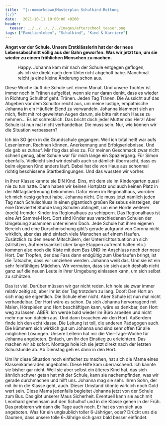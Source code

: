 ```yaml
---
title:  "{::nomarkdown}Masterplan Schulkind-Rettung 
{:/}"
date:   2021-10-11 10:00:00 +0200
header:
  teaser: ../../../../../images/afterschool_teaser.png
tags: ["Familienleben", "Schulkind", "Kind & Karriere"]
---
```


**Angst vor der Schule. Unsere Erstklässlerin hat der der neue Lebensabschnitt völlig aus der Bahn geworfen. Was wir jetzt tun, um sie wieder zu einem fröhlichen Menschen zu machen.**

<figure>
  <img src="../../../../../images/afterschool.png" alt="">
  <figcaption>Happy. Johanna kam mir nach der Schule entgegen geflogen, als ich sie direkt nach dem Unterricht abgeholt habe. Manchmal reicht ja eine kleine Änderung schon aus.</figcaption>
</figure>  

Diese Woche läuft die Schule seit einem Monat. Und unsere Tochter ist immer noch in Tränen aufgelöst, wenn sie nur daran denkt, dass es wieder in Richtung Schulhof geht. Tränen. Jeden Tag Tränen. Die Aussicht auf das Abgeben vor dem Schultor reicht aus, um meine lustige, empathische Johanna in ein Häuflein Elend zu verwandeln. Johanna klammert sich an mich, fleht mit rot geweinten Augen darum, sie bitte mit nach Hause zu nehmen… Es ist schrecklich. Das bricht doch jeder Mutter das Herz! Aber Schule ist nun mal nicht verhandelbar. Die muss sein. Nur, wie können wir die Situation verbessern?

Ich bin SO gern in die Grundschule gegangen. Weil ich total heiß war aufs Lesenlernen, Rechnen können, Anerkennung und Erfolgserlebnisse. Und die gab es zuhauf. Mir flog das alles zu. Für meinen Geschmack zwar nicht schnell genug, aber Schule war für mich lange ein Spaziergang. Für Simon ebenfalls. Vielleicht sind wir deshalb auch so dämlich überrascht, dass es beim eigenen Kind anders läuft. Dabei hat die von Haus aus schonmal richtig beschissene Startbedingungen. Und das wussten wir vorher.

In ihrer Klasse kannte sie EIN Kind. Eins, mit dem sie im Kindergarten quasi nie zu tun hatte. Dann haben wir keinen Hortplatz und auch keinen Platz in der Mittagsbetreuung bekommen. Dafür einen im Regionalhaus, worüber ich mich riesig gefreut habe. Johanna nicht. Die muss jetzt nämlich jeden Tag nach Schulschluss in einen gigantisch großen Reisebus einsteigen, der eine Dreiviertel Stunde lang Schulen abtingelt, um eine Horde weiterer (noch) fremder Kinder ins Regionalhaus zu schippern. Das Regionalhaus ist eine Art Sammel-Hort. Dort sind Kinder aus verschiedenen Schulen der Umgebung zusammen unter einem Dach. Jede Schule hat ihren eigenen Bereich und eine Durschmischung gibt’s gerade aufgrund von Corona nicht wirklich, aber das sind einfach viele Menschen auf einem Haufen. Zusätzlich zu den neuen Mitschülern, der Unterrichtssituation an sich (stillsitzen, Aufmerksamkeit über lange Etappen aufrecht halten etc.) kommen also noch die Kiste mit dem Bus UND im Anschluss noch der neue Hort. Der Tropfen, der das Fass dann endgültig zum Überlaufen bringt, ist die Tatsache, dass wir umziehen werden. Johanna weiß das. Und sie ist ein sehr feinfühliges Mädchen. Wir vermuten, dass sie sich auch deshalb nicht ganz auf die neuen Leute in ihrer Umgebung einlassen kann, um sich selbst zu schützen. 

Das ist viel. Darüber müssen wir gar nicht reden. Ich hole sie zwar immer relativ zeitig ab, aber ihr ist der Tag trotzdem zu lang. Doof: Den Hort an sich mag sie eigentlich. Die Schule eher nicht. Aber Schule ist nun mal nicht verhandelbar. Der Hort wäre es schon. Da sich Johanna hervorragend mit Malen, Hörspielen und Hort beschäftigen kann, wäre es denkbar, den Hort weg zu lassen. ABER: Ich werde bald wieder im Büro arbeiten und nicht mehr nur von daheim aus. Und dann brauchen wir den Hort. Außerdem finde ich den echt klasse. Die Leitung ist toll, die anderen Pädagogen auch. Die kümmern sich wirklich gut um Johanna und sind sehr offen für alle möglichen Lösungen. Unsere Leiterin hat mir die Vier-Tage-Woche für Johanna angeboten. Einfach, um ihr den Einstieg zu erleichtern. Das machen wir ab sofort. Montags hole ich sie jetzt direkt nach der letzten Schulstunde ab. Ab Dienstag geh es dann in den Hort. 

Um ihr diese Situation noch einfacher zu machen, hat sich die Mama eines Klassenkameraden angeboten. Diese Hilfe kam überraschend. Ich kannte sie bisher gar nicht. Weil sie aber selbst ein älteres Kind hat, das sich ähnlich schwer getan hat mit der Schule, kann sie nachempfinden, was wir gerade durchmachen und hilft uns. Johanna mag sie sehr. Ihren Sohn, der mit ihr in die Klasse geht, auch. Dieser Umstand könnte wirklich noch Gold wert sein. Diese Mama jedenfalls begleitet Johanna jetzt von der Schule zum Bus. Das gibt unserer Maus Sicherheit. Eventuell kann sie auch mit Leonhard gemeinsam auf den Schulhof und in die Klasse gehen in der Früh. Das probieren wir dann die Tage auch noch. Er hat es von sich aus angeboten. Was für ein unglaublich toller 6-Jähriger, oder? Drückt uns die Daumen, dass unsere tolle 6-Jährige sich ganz bald besser einfindet.

 

  


 
 
 
 


   


 



 






 






 


 
 






















 








 

   



















  












 






 





  


  






					 


 
 








